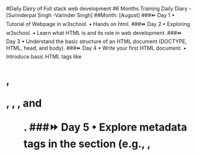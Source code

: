#Daily Dairy of Full stack web development
#6 Months Training Daily Diary - [Surinderpal Singh -Varinder Singh]
##Month: [August]
###⏩ Day 1
•	Tutorial of Webpage in w3school.
•	Hands on html.
###⏩ Day 2
•	Exploring w3school.
•	Learn what HTML is and its role in web development.
###⏩ Day 3
•	Understand the basic structure of an HTML document (DOCTYPE, HTML, head, and body).
###⏩ Day 4
•	Write your first HTML document.
•	Introduce basic HTML tags like <h1>, <p>, <a>, <img>, and <ul>.
###⏩ Day 5
•	Explore metadata tags in the <head> section (e.g., <meta>, <title>).
###⏩ Day 6
•	Embed multimedia elements such as audio and video using <audio> and <video> tags.
###⏩ Day 7
•	Practice using entities in your HTML documents.
###⏩ Day 8
•	Work on a small HTML project to solidify your understanding.
•	Implement a webpage with various elements learned in the past days.
###⏩ Day 9
Understand what CSS is and its role in web development.
###⏩ Day 10
•	Learn about the different ways to apply CSS: inline, internal, and external.
###⏩ Day 11
•	Experiment with inline styles.
•	Create a simple internal stylesheet for a webpage.
###⏩ Day 12
•	Updating frappe and Rectifying errors.
•	Exploring frappe projects.
###⏩ Day 13
•	Practice applying styles using different selectors.
•	Explore common properties like color, font-size, and margin.
###⏩ Day 14
•	Dive into CSS selectors (element, class, ID, attribute).
•	Understand CSS properties and values.
###⏩ Day 15
•	Explore the position property (relative, absolute, fixed).
•	Understand the display property and its values.
###⏩ Day 16
•	Practice positioning elements on a webpage.
•	Create layouts using different display values.
###⏩ Day 17
•	Learn the basics of Flexbox layout.
•	Understand properties like flex-direction and justify-content.
###⏩ Day 18
•	Practice creating flexible layouts with Flexbox.
•	Explore additional Flexbox properties.
###⏩ Day 19
•	Introduction to CSS Grid layout.
•	Understand properties like grid-template-columns and grid-template-rows.
###⏩ Day 20
•	Sunday Funday :)
###⏩ Day 21
•	Learn about media queries for responsive design.
•	Understand the concept of mobile-first design.
##Month: [September]
###⏩ Day 1
•	Set up a project using a CSS preprocessor.
•	Practice using variables and mixins in your styles.
###⏩ Day 2
•	Review key CSS concepts and properties.
###⏩ Day 3
•	Create a webpage with a responsive layout, transitions, and animations.
###⏩ Day 4
•	Explore Bootstrap documentation.
•	Create a basic webpage using Bootstrap's grid system.
###⏩ Day 5
•	Practice incorporating Bootstrap components into your webpage.
•	Experiment with styling and customization options.
###⏩ Day 6
•	Explore Bootstrap form components (input, select, text area).
###⏩ Day 7
•	Solving Frappe bench issue.
###⏩ Day 8
•	Implement forms using Bootstrap classes.
•	Explore input groups and their functionalities.
###⏩ Day 9
•	Work on a small project using Bootstrap.
•	Create a webpage with a navigation bar, form, and various components.
###⏩ Day 10
•	Working on a immigration agent web site
###⏩ Day 11
•	Define the purpose and goals of the website.
•	Research competitor websites for inspiration.
###⏩ Day 12
•	Identify key information to include (visa types, eligibility criteria, contact details).
•	Sketch a rough layout of the website.
###⏩ Day 13
•	Create a Bootstrap navbar for easy navigation.
•	Design a visually appealing header section.
###⏩ Day 14
•	Add Drop down navbar button in the header.
•	Integrate images or icons related to immigration.
###⏩ Day 15
•	Plan and structure different sections for visa services.
•	Use Bootstrap cards or panels to present service details.
###⏩ Day 16
•	Create a contact section with a form or contact information.
•	Ensure the form has proper validation.
###⏩ Day 17
•	Design and implement a footer with relevant links.
•	Test the website for responsiveness and functionality.
##Month: [October]
###⏩ Day 1
•	Review the entire website for any inconsistencies.
•	Test across different browsers and devices.
###⏩ Day 2
•	Understand what JavaScript is and its role in web development.
•	Set up your development environment (text editor, browser).
###⏩ Day 3
•	Explore the basic syntax of JavaScript.
•	Write your first "Hello, World!" script.
###⏩ Day 4
•	Learn about variables and how to declare them.
•	Understand different data types (string, number, boolean).
###⏩ Day 5
•	Dive into numerical operations and mathematical functions.
•	Explore boolean logic and comparisons.
###⏩ Day 6
•	Learn about conditional statements (if, else if, else).
•	Practice writing simple conditional scripts.
###⏩ Day 7
•	Understand the concept of functions in JavaScript.
•	Learn how to declare and call functions.
###⏩ Day 8
•	Explore function parameters and return values.
•	Understand the scope of variables.
###⏩ Day 9
•	Practice writing functions for different purposes.
•	Learn about function expressions and arrow functions.
###⏩ Day 10
•	Understand the Document Object Model (DOM).
•	Learn how to select and manipulate HTML elements.
###⏩ Day 11
•	Practice modifying element content and attributes.
•	Understand event handling and listeners.
###⏩ Day 12
•	Understand the concept of asynchronous programming.
•	Learn about callbacks and the event loop.
###⏩ Day 13
•	Explore promises and how they simplify async code.
•	Understand error handling in asynchronous JavaScript.
###⏩ Day 14
•	Practice working with asynchronous APIs.
•	Understand async/await syntax.
###⏩ Day 15
Explore ES6+ features like let/const, template literals.
##Month: [November]
###⏩ Day 1
•	Understand what PHP is and its role in web development.
•	Set up a local PHP development environment (XAMPP, WampServer, or MAMP).
###⏩ Day 2
•	Write your first PHP script to display "Hello, World!" in a web browser.
•	Learn about PHP tags (<?php ?>) and basic syntax.
###⏩ Day 3
•	Learn about variables and how to declare them in PHP.
•	Understand different data types (integers, strings, booleans).
###⏩ Day 4
•	Learn about functions in PHP and how to declare them.
•	Understand function parameters and return values.
###⏩ Day 5
•	Practice creating your own functions for common tasks.
•	Explore built-in PHP functions.
•	Practice creating a simple application that interacts with data.
###⏩ Day 6
•	Added all the required Field and Made the Print Format for the app.
###⏩ Day 7
•	Practice creating a simple form that interacts with PHP.
•	Explore form validation and error handling.
###⏩ Day 8
•	Set up a new PHP project folder.
•	Initialize a MySQL database for the Alumni Management System.
•	Create the necessary tables for users, events, news, announcements, documents, albums, and donations.
###⏩ Day 9
•	Establish the relationships between tables.
•	Set up a basic database connection in PHP.
###⏩ Day 10
•	Create a simple registration form with fields like name, email, and password.
•	Implement PHP validation for user registration.
##⏩ Day 11
•	Design a form for creating new events.
•	Implement PHP validation for event creation
###⏩ Day 12
•	Create a page to display upcoming events.
•	Implement the ability to view event details
###⏩ Day 13
•	Develop a page to display recent news and announcements.
•	Allow users to view full details of news items
###⏩ Day 14
•	Develop a page to display and organize uploaded documents.
•	Implement the ability to download documents
###⏩ Day 15
•	Design a form for creating photo albums.
•	Implement PHP validation for album creation.
###⏩ Day 16
•	Design a donation form with fields like amount and purpose.
•	Implement PHP validation for donation submissions.
###⏩ Day 17
•	Conduct thorough testing of each module.
•	Identify and fix any bugs or issues.
###⏩ Day 18
•	Implement error handling and logging.
•	Optimize the code for performance.
###⏩ Day 19
•	Prepare the application for deployment.
###⏩ Day 20
•	Perform final testing on the live server.
•	Make any necessary adjustments based on user feedback
##Month: [December]
###⏩ Day 1
•	Create a new project folder and set up your HTML file.
•	Design a simple navigation bar using HTML <nav> and <ul>.
###⏩ Day 2
•	Design the header section of the home page.
•	Include a prominent heading, a subheading, and a call-to-action button.
•	Apply CSS styles to the header for an attractive layout.
•	Use background images or colors to enhance the visual appeal
###⏩ Day 3
•	Plan the main content area, considering sections like features, services, or products.
•	Structure the HTML for these sections
###⏩ Day 4
•	Apply CSS styles to create a clean and organized layout for the main content.
•	Use flexbox or grid for responsive and flexible design.
###⏩ Day 5
•	Design the footer section, including links to important pages, contact information, and social media icons.
•	Structure the HTML for the footer.
###⏩ Day 6
•	Apply CSS styles to the footer, ensuring a consistent design with the rest of the page.
•	Include hover effects for links and icons.
###⏩ Day 7
•	Implement responsive design using media queries to ensure your page looks good on various devices.
•	Test your page on different screen sizes.
###⏩ Day 8
•	Perform final testing for cross-browser compatibility.
•	Fine-tune any remaining styles and layouts.
•	Validate your HTML and CSS for correctness.
###⏩ Day 9
•	Understand what MySQL is and its role in databases.
•	Install MySQL on your local machine
###⏩ Day 10
•	Learn how to start and stop the MySQL server.
•	Connect to the MySQL server using the command line or a GUI tool.
###⏩ Day 11
•	Learn the basic structure of SQL queries.
•	Understand how to use SELECT to retrieve data from a table.
###⏩ Day 12
•	Practice filtering data using WHERE clause.
•	Explore sorting results with ORDER BY.
###⏩ Day 13
•	Learn about relationships (primary key, foreign key) between tables.
•	Practice creating relationships in your database.
###⏩ Day 14
•	Explore more advanced SQL queries, such as JOIN operations.
•	Understand GROUP BY and aggregate functions like COUNT, SUM.
###⏩ Day 15
•	Understand what React is and its role in front-end development.
•	Learn about the concept of components in React.
###⏩ Day 16
•	Set up a React development environment using Create React App.
•	Create a simple React component and render it to the DOM.
###⏩ Day 17
•	Learn the concept of state in React components.
•	Understand how to manage state changes.
###⏩ Day 18
•	Understand what Vue.js is and its key features.
•	Set up a Vue.js development environment.
###⏩ Day 19
•	Create a new branch using git branch branch-name.
•	Switch to the new branch with git checkout branch-name or git switch branch-name.
•	Make changes, commit, and switch back to the main branch.
###⏩ Day 20
•	Fork a repository from another user on GitHub.
•	Clone the forked repository to your local machine.
•	Make changes, commit, and push to your forked repository.
•	Create a pull request to contribute changes back to the original repository.
###⏩ Final Day
•	Marked the successful completion of training!
•	Excited about applying newfound skills and knowledge.
